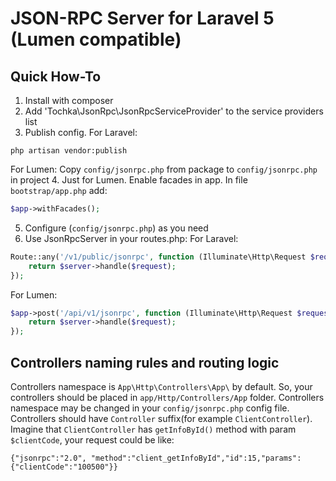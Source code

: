 # JSON-RPC Server for Laravel 5 (Lumen compatible)
## Quick How-To
1. Install with composer
2. Add 'Tochka\JsonRpc\JsonRpcServiceProvider' to the service providers list
3. Publish config. 
For Laravel:
```
php artisan vendor:publish
```
For Lumen:
Copy `config/jsonrpc.php` from package to `config/jsonrpc.php` in project
4. Just for Lumen. Enable facades in app. In file `bootstrap/app.php` add:
```php
$app->withFacades();
```
5. Configure (`config/jsonrpc.php`) as you need
6. Use JsonRpcServer in your routes.php:
For Laravel:
```php
Route::any('/v1/public/jsonrpc', function (Illuminate\Http\Request $request, \Tochka\JsonRpc\JsonRpcServer $server) {
    return $server->handle($request);
});
```
For Lumen:
```php
$app->post('/api/v1/jsonrpc', function (Illuminate\Http\Request $request, \Tochka\JsonRpc\JsonRpcServer $server) {
    return $server->handle($request);
});
```
## Controllers naming rules and routing logic
Controllers namespace is `App\Http\Controllers\App\` by default. 
So, your controllers should be placed in `app/Http/Controllers/App` folder. 
Controllers namespace may be changed in your `config/jsonrpc.php` config file.
Controllers should have `Controller` suffix(for example `ClientController`). 
Imagine that `ClientController` has `getInfoById()` method with param `$clientCode`, your request could be like:
```
{"jsonrpc":"2.0", "method":"client_getInfoById","id":15,"params":{"clientCode":"100500"}}
```